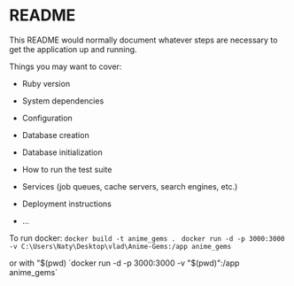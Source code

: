 # README

This README would normally document whatever steps are necessary to get the
application up and running.

Things you may want to cover:

* Ruby version

* System dependencies

* Configuration

* Database creation

* Database initialization

* How to run the test suite

* Services (job queues, cache servers, search engines, etc.)

* Deployment instructions

* ...

To run docker:
`docker build -t anime_gems . `
`docker run -d -p 3000:3000 -v C:\Users\Naty\Desktop\vlad\Anime-Gems:/app anime_gems`

or with "$(pwd)
`docker run -d -p 3000:3000 -v "$(pwd)":/app anime_gems`
